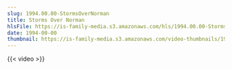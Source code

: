 ```yaml
---
slug: 1994.00.00-StormsOverNorman
title: Storms Over Norman
hlsFile: https://is-family-media.s3.amazonaws.com/hls/1994.00.00-StormsOverNorman/1994.00.00-StormsOverNorman.m3u8
date: 1994-00-00
thumbnail: https://is-family-media.s3.amazonaws.com/video-thumbnails/1994.00.00-StormsOverNorman.png
---
```

{{< video >}}
